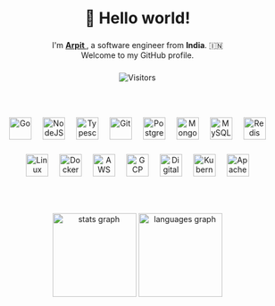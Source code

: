 ###

<h1 align="center">👋 Hello world!</h1>

###

<p align="center">
    I'm <strong>
        <a href="https://github.com/arpit9616">
            Arpit
        </a>
    </strong>, a software engineer from <strong>India</strong>. 🇮🇳
    <br />
    Welcome to my GitHub profile.
</p>

###

<div align="center">

![Visitors](https://api.visitorbadge.io/api/visitors?path=https%3A%2F%2Fgithub.com%2Farpit9616%2Farpit9616&label=visitors&labelColor=%23404040&countColor=%232f80ed&labelStyle=lower)
</div>

###

<br />

###

<div align="center">
    <img src="https://cdn.jsdelivr.net/gh/devicons/devicon/icons/go/go-original.svg" height="40" alt="Go" />
    <img width="12" />
    <img src="https://cdn.jsdelivr.net/gh/devicons/devicon/icons/nodejs/nodejs-original.svg" height="40" alt="NodeJS" />
    <img width="12" />
    <img src="https://cdn.jsdelivr.net/gh/devicons/devicon/icons/typescript/typescript-original.svg" height="40" alt="Typescript" />
    <img width="12" />
    <img src="https://cdn.jsdelivr.net/gh/devicons/devicon/icons/git/git-original.svg" height="40" alt="Git" />
    <img width="12" />
    <img src="https://cdn.jsdelivr.net/gh/devicons/devicon/icons/postgresql/postgresql-original.svg" height="40" alt="PostgreSQL" />
    <img width="12" />
    <img src="https://cdn.jsdelivr.net/gh/devicons/devicon/icons/mongodb/mongodb-original.svg" height="40" alt="MongoDB" />
    <img width="12" />
    <img src="https://cdn.jsdelivr.net/gh/devicons/devicon/icons/mysql/mysql-original.svg" height="40" alt="MySQL" />
    <img width="12" />
    <img src="https://cdn.jsdelivr.net/gh/devicons/devicon/icons/redis/redis-original.svg" height="40" alt="Redis" />
</div>

###

<div align="center">
    <img src="https://cdn.jsdelivr.net/gh/devicons/devicon/icons/linux/linux-original.svg" height="40" alt="Linux" />
    <img width="12" />
    <img src="https://cdn.jsdelivr.net/gh/devicons/devicon/icons/docker/docker-original.svg" height="40" alt="Docker" />
    <img width="12" />
    <img src="https://cdn.jsdelivr.net/gh/devicons/devicon/icons/amazonwebservices/amazonwebservices-original-wordmark.svg" height="40" alt="AWS" />
    <img width="12" />
    <img src="https://cdn.jsdelivr.net/gh/devicons/devicon/icons/googlecloud/googlecloud-original.svg" height="40" alt="GCP" />
    <img width="12" />
    <img src="https://cdn.jsdelivr.net/gh/devicons/devicon/icons/digitalocean/digitalocean-original.svg" height="40" alt="Digital Ocean" />
    <img width="12" />
    <img src="https://cdn.jsdelivr.net/gh/devicons/devicon/icons/kubernetes/kubernetes-plain.svg" height="40" alt="Kubernetes" />
    <img width="12" />
    <img src="https://cdn.jsdelivr.net/gh/devicons/devicon/icons/apachekafka/apachekafka-original.svg" height="40" alt="Apache Kafka" />
</div>

###

<!-- <img src="https://raw.githubusercontent.com/arpit9616/arpit9616/output/snake.svg" alt="Snake Animation" /> -->

###

<br />

###

<div align="center">
    <img src="https://github-readme-stats.vercel.app/api?username=arpit9616&hide_title=false&hide_rank=false&show_icons=true&include_all_commits=true&count_private=true&disable_animations=false&locale=en&hide_border=false&order=1" height="150" alt="stats graph" />
    <img src="https://github-readme-stats.vercel.app/api/top-langs?username=arpit9616&locale=en&hide_title=false&layout=compact&card_width=320&langs_count=5&hide_border=false&order=2" height="150" alt="languages graph" />
</div>

###
